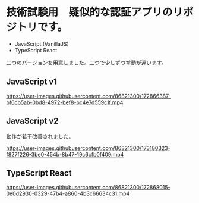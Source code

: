 # 技術試験用　疑似的な認証アプリのリポジトリです。

* JavaScript (VanillaJS)
* TypeScript React

二つのバージョンを用意しました。二つで少しずつ挙動が違います。


## JavaScript v1
https://user-images.githubusercontent.com/86821300/172866387-bf6cb5ab-0bd8-4972-bef8-bc4e7d559c1f.mp4

## JavaScript v2
動作が若干改善されました。

https://user-images.githubusercontent.com/86821300/173180323-f827f226-3be0-454b-8b47-19c6cfb0f409.mp4

## TypeScript React
https://user-images.githubusercontent.com/86821300/172868015-0e0d2930-0329-47b4-a860-4b3c66634c31.mp4


